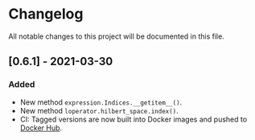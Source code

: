 # Changelog

All notable changes to this project will be documented in this file.

## [0.6.1] - 2021-03-30

### Added

- New method ``expression.Indices.__getitem__()``.
- New method ``loperator.hilbert_space.index()``.
- CI: Tagged versions are now built into Docker images and pushed to
  [Docker Hub](https://hub.docker.com/repository/docker/ikrivenko/pycommute).
